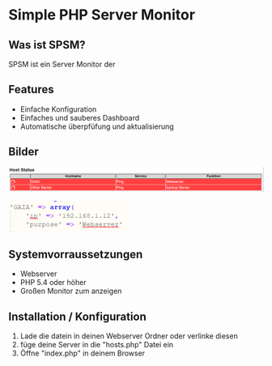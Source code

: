 # Simple PHP Server Monitor

## Was ist SPSM?

SPSM ist ein Server Monitor der 

## Features

* Einfache Konfiguration
* Einfaches und sauberes Dashboard
* Automatische überpfüfung und aktualisierung 

## Bilder

![Dashboard](https://github.com/jakobspela/SPSM/blob/master/bilder/spsm-dashboard.PNG)

![Host Konfig](https://github.com/jakobspela/SPSM/blob/master/bilder/spsm-hosts.PNG)

## Systemvorraussetzungen

* Webserver
* PHP 5.4 oder höher
* Großen Monitor zum anzeigen

## Installation / Konfiguration

1. Lade die datein in deinen Webserver Ordner oder verlinke diesen
2. füge deine Server in die "hosts.php" Datei ein
3. Öffne "index.php" in deinem Browser
